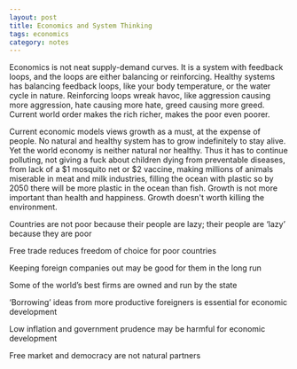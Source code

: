 ```yaml
---
layout: post
title: Economics and System Thinking
tags: economics
category: notes  
---
```



Economics is not neat supply-demand curves. It is a system with feedback loops, and the loops are either balancing or reinforcing. Healthy systems has balancing feedback loops, like your body temperature, or the water cycle in nature. Reinforcing loops wreak havoc, like aggression causing more aggression, hate causing more hate, greed causing more greed. Current world order makes the rich richer, makes the poor even poorer. 

Current economic models views growth as a must, at the expense of people. No natural and healthy system has to grow indefinitely to stay alive. Yet the world economy is neither natural nor healthy. Thus it has to continue polluting, not giving a fuck about children dying from preventable diseases, from lack of a $1 mosquito net or $2 vaccine, making millions of animals miserable in meat and milk industries, filling the ocean with plastic so by 2050 there will be more plastic in the ocean than fish. Growth is not more important than health and happiness. Growth doesn't worth killing the environment. 

Countries are not poor because their people are lazy; their people are ‘lazy’ because they are poor

Free trade reduces freedom of choice for poor countries

Keeping foreign companies out may be good for them in the long run

Some of the world’s best firms are owned and run by the state

‘Borrowing’ ideas from more productive foreigners is essential for economic development

Low inflation and government prudence may be harmful for economic development

Free market and democracy are not natural partners



